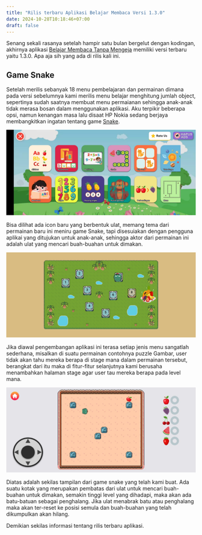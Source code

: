 ```yaml
---
title: "Rilis terbaru Aplikasi Belajar Membaca Versi 1.3.0"
date: 2024-10-28T10:18:46+07:00
draft: false
---
```


Senang sekali rasanya setelah hampir satu bulan bergelut dengan kodingan, akhirnya aplikasi [Belajar Membaca Tanpa Mengeja](https://play.google.com/store/apps/details?id=com.aplikasihebat.baca_app&pcampaignid=web_share) memiliki versi terbaru yaitu 1.3.0. Apa aja sih yang ada di rilis kali ini.

## Game Snake

Setelah merilis sebanyak 18 menu pembelajaran dan permainan dimana pada versi sebelumnya kami merilis menu belajar menghitung jumlah object, sepertinya sudah saatnya membuat menu permaianan sehingga anak-anak tidak merasa bosan dalam menggunakan aplikasi. Aku terpikir beberapa opsi, namun kenangan masa lalu disaat HP Nokia sedang berjaya membangkitkan ingatan tentang game [Snake](<https://en.wikipedia.org/wiki/Snake_(video_game_genre)>).

![home](/blog/posts/new-release-belajar-membaca-version-130/home.jpeg)

Bisa dilihat ada icon baru yang berbentuk ulat, memang tema dari permainan baru ini meniru game Snake, tapi disesuiakan dengan pengguna aplikai yang ditujukan untuk anak-anak, sehingga aktor dari permainan ini adalah ulat yang mencari buah-buahan untuk dimakan.

![stage](/blog/posts/new-release-belajar-membaca-version-130/stage.jpeg)

Jika diawal pengembangan aplikasi ini terasa setiap jenis menu sangatlah sederhana, misalkan di suatu permainan contohnya puzzle Gambar, user tidak akan tahu mereka berapa di stage mana dalam permainan tersebut, berangkat dari itu maka di fitur-fitur selanjutnya kami berusaha menambahkan halaman stage agar user tau mereka berapa pada level mana.

![game](/blog/posts/new-release-belajar-membaca-version-130/level.jpeg)

Diatas adalah sekilas tampilan dari game snake yang telah kami buat. Ada suatu kotak yang merupakan pembatas dari ulat untuk mencari buah-buahan untuk dimakan, semakin tinggi level yang dihadapi, maka akan ada batu-batuan sebagai penghalang. Jika ulat menabrak batu atau penghalang maka akan ter-reset ke posisi semula dan buah-buahan yang telah dikumpulkan akan hilang.

Demikian sekilas informasi tentang rilis terbaru aplikasi.
